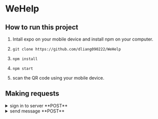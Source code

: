# WeHelp

## How to run this project

1. Intall expo on your mobile device and install npm on your computer.

2. ``` shell
   git clone https://github.com/dliang090222/WeHelp
   ```
3. ``` shell
   npm install
   ```
4. ``` shell
   npm start
   ```
5. scan the QR code using your mobile device.

## Making requests
 <details>
  <summary>sign in to server **POST**</summary>
  
| body | return |
| ------------- | ------------- |
| func: "signIn" | UID |
| email  | coins  |
|   | icon  |
|   | rating |
|   | UID |

</details>

 <details>
  <summary>send message **POST**</summary>

| body | return |
| ------------- | ------------- |
| func: "sendMessage" |  success |
| message |   |
| senderUID  |  |
| receiverUID |   |

</details>
